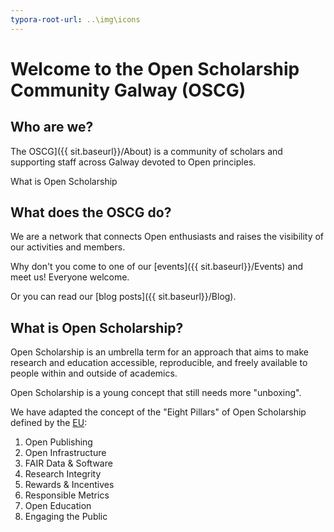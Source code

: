 ```yaml
---
typora-root-url: ..\img\icons
---
```


# Welcome to the Open Scholarship Community Galway (OSCG)

## Who are we?

The OSCG]({{ sit.baseurl}}/About) is a community of scholars and supporting staff across Galway devoted to Open principles. 

What is Open Scholarship

## What does the OSCG do?

We are a network that connects Open enthusiasts and raises the visibility of our activities and  members.

Why don't you come to one of our [events]({{ sit.baseurl}}/Events) and meet us! Everyone welcome.

Or you can read our [blog posts]({{ sit.baseurl}}/Blog).

## What is Open Scholarship?

 Open Scholarship is an umbrella term for an approach that aims to make  research and education accessible, reproducible, and freely available to people within and outside of academics.  

Open Scholarship is a young concept that still needs more "unboxing". 

We have adapted the concept of the "Eight Pillars" of Open Scholarship defined by the [EU](https://ec.europa.eu/research/openscience/index.cfm?pg=open-science-policy-platform):

1. Open Publishing
2. Open Infrastructure
3. FAIR Data & Software
4. Research Integrity
5. Rewards & Incentives
6. Responsible Metrics
7. Open Education
8. Engaging the Public

